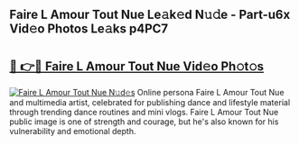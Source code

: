 ## Faire L Amour Tout Nue Le𝚊k𝚎d N𝚞𝚍e - Part-u6x Vid𝚎o Photos Le𝚊ks p4PC7

# <h2><a href="http://fb4x4p6.evod.top/?m=Faire+L+Amour+Tout+Nue">🔗 👉🔴 Faire L Amour Tout Nue Vid𝚎o Ph𝚘t𝚘s</a></h2>

[![Faire L Amour Tout Nue N𝚞d𝚎s](https://i.imgur.com/8V9OHl7.gif)](http://fb4x4p6.evod.top/?m=Faire+L+Amour+Tout+Nue)
Online persona Faire L Amour Tout Nue and multimedia artist, celebrated for publishing dance and lifestyle material through trending dance routines and mini vlogs. Faire L Amour Tout Nue public image is one of strength and courage, but he's also known for his vulnerability and emotional depth. 
